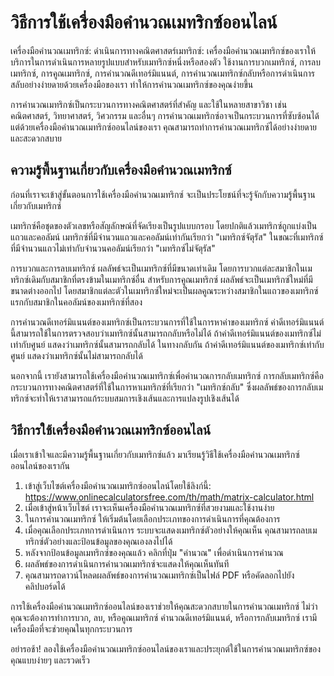 วิธีการใช้เครื่องมือคำนวณเมทริกซ์ออนไลน์
========================================

เครื่องมือคำนวณเมทริกซ์: ดำเนินการทางคณิตศาสตร์เมทริกซ์: เครื่องมือคำนวณเมทริกซ์ของเราให้บริการในการดำเนินการหลายรูปแบบสำหรับเมทริกซ์หนึ่งหรือสองตัว ใช้งานการบวกเมทริกซ์, การลบเมทริกซ์, การคูณเมทริกซ์, การคำนวณดีเทอร์มิแนนต์, การคำนวณเมทริกซ์กลับหรือการดำเนินการสลับอย่างง่ายดายด้วยเครื่องมือของเรา ทำให้การคำนวณเมทริกซ์ของคุณง่ายขึ้น

การคำนวณเมทริกซ์เป็นกระบวนการทางคณิตศาสตร์ที่สำคัญ และใช้ในหลายสาขาวิชา เช่น คณิตศาสตร์, วิทยาศาสตร์, วิศวกรรม และอื่นๆ การคำนวณเมทริกซ์อาจเป็นกระบวนการที่ซับซ้อนได้ แต่ด้วยเครื่องมือคำนวณเมทริกซ์ออนไลน์ของเรา คุณสามารถทำการคำนวณเมทริกซ์ได้อย่างง่ายดายและสะดวกสบาย

ความรู้พื้นฐานเกี่ยวกับเครื่องมือคำนวณเมทริกซ์
----------------------------------------------

ก่อนที่เราจะเข้าสู่ขั้นตอนการใช้เครื่องมือคำนวณเมทริกซ์ จะเป็นประโยชน์ที่จะรู้จักกับความรู้พื้นฐานเกี่ยวกับเมทริกซ์

เมทริกซ์คือชุดของตัวเลขหรือสัญลักษณ์ที่จัดเรียงเป็นรูปแบบกรอบ โดยปกติแล้วเมทริกซ์ถูกแบ่งเป็นแถวและคอลัมน์ เมทริกซ์ที่มีจำนวนแถวและคอลัมน์เท่ากันเรียกว่า "เมทริกซ์จัตุรัส" ในขณะที่เมทริกซ์ที่มีจำนวนแถวไม่เท่ากับจำนวนคอลัมน์เรียกว่า "เมทริกซ์ไม่จัตุรัส"

การบวกและการลบเมทริกซ์ ผลลัพธ์จะเป็นเมทริกซ์ที่มีขนาดเท่าเดิม โดยการบวกแต่ละสมาชิกในเมทริกซ์เดิมกับสมาชิกที่ตรงข้ามในเมทริกซ์อื่น สำหรับการคูณเมทริกซ์ ผลลัพธ์จะเป็นเมทริกซ์ใหม่ที่มีขนาดต่างออกไป โดยสมาชิกแต่ละตัวในเมทริกซ์ใหม่จะเป็นผลคูณระหว่างสมาชิกในแถวของเมทริกซ์แรกกับสมาชิกในคอลัมน์ของเมทริกซ์ที่สอง

การคำนวณดีเทอร์มิแนนต์ของเมทริกซ์เป็นกระบวนการที่ใช้ในการหาค่าของเมทริกซ์ ค่าดีเทอร์มิแนนต์นี้สามารถใช้ในการตรวจสอบว่าเมทริกซ์นั้นสามารถกลับหรือไม่ได้ ถ้าค่าดีเทอร์มิแนนต์ของเมทริกซ์ไม่เท่ากับศูนย์ แสดงว่าเมทริกซ์นั้นสามารถกลับได้ ในทางกลับกัน ถ้าค่าดีเทอร์มิแนนต์ของเมทริกซ์เท่ากับศูนย์ แสดงว่าเมทริกซ์นั้นไม่สามารถกลับได้

นอกจากนี้ เรายังสามารถใช้เครื่องมือคำนวณเมทริกซ์เพื่อคำนวณการกลับเมทริกซ์ การกลับเมทริกซ์คือกระบวนการทางคณิตศาสตร์ที่ใช้ในการหาเมทริกซ์ที่เรียกว่า "เมทริกซ์กลับ" ซึ่งผลลัพธ์ของการกลับเมทริกซ์จะทำให้เราสามารถแก้ระบบสมการเชิงเส้นและการแปลงรูปเชิงเส้นได้

วิธีการใช้เครื่องมือคำนวณเมทริกซ์ออนไลน์
----------------------------------------

เมื่อเราเข้าใจและมีความรู้พื้นฐานเกี่ยวกับเมทริกซ์แล้ว มาเรียนรู้วิธีใช้เครื่องมือคำนวณเมทริกซ์ออนไลน์ของเรากัน

1. เข้าสู่เว็บไซต์เครื่องมือคำนวณเมทริกซ์ออนไลน์โดยใช้ลิงก์นี้: <https://www.onlinecalculatorsfree.com/th/math/matrix-calculator.html>
2. เมื่อเข้าสู่หน้าเว็บไซต์ เราจะเห็นเครื่องมือคำนวณเมทริกซ์ที่สวยงามและใช้งานง่าย
3. ในการคำนวณเมทริกซ์ ให้เริ่มต้นโดยเลือกประเภทของการดำเนินการที่คุณต้องการ
4. เมื่อคุณเลือกประเภทการดำเนินการ ระบบจะแสดงเมทริกซ์ตัวอย่างให้คุณเห็น คุณสามารถลบเมทริกซ์ตัวอย่างและป้อนข้อมูลของคุณเองลงไปได้
5. หลังจากป้อนข้อมูลเมทริกซ์ของคุณแล้ว คลิกที่ปุ่ม "คำนวณ" เพื่อดำเนินการคำนวณ
6. ผลลัพธ์ของการดำเนินการคำนวณเมทริกซ์จะแสดงให้คุณเห็นทันที
7. คุณสามารถดาวน์โหลดผลลัพธ์ของการคำนวณเมทริกซ์เป็นไฟล์ PDF หรือคัดลอกไปยังคลิปบอร์ดได้

การใช้เครื่องมือคำนวณเมทริกซ์ออนไลน์ของเราช่วยให้คุณสะดวกสบายในการคำนวณเมทริกซ์ ไม่ว่าคุณจะต้องการทำการบวก, ลบ, หรือคูณเมทริกซ์ คำนวณดีเทอร์มิแนนต์, หรือการกลับเมทริกซ์ เรามีเครื่องมือที่จะช่วยคุณในทุกกระบวนการ

อย่ารอช้า! ลองใช้เครื่องมือคำนวณเมทริกซ์ออนไลน์ของเราและประยุกต์ใช้ในการคำนวณเมทริกซ์ของคุณแบบง่ายๆ และรวดเร็ว